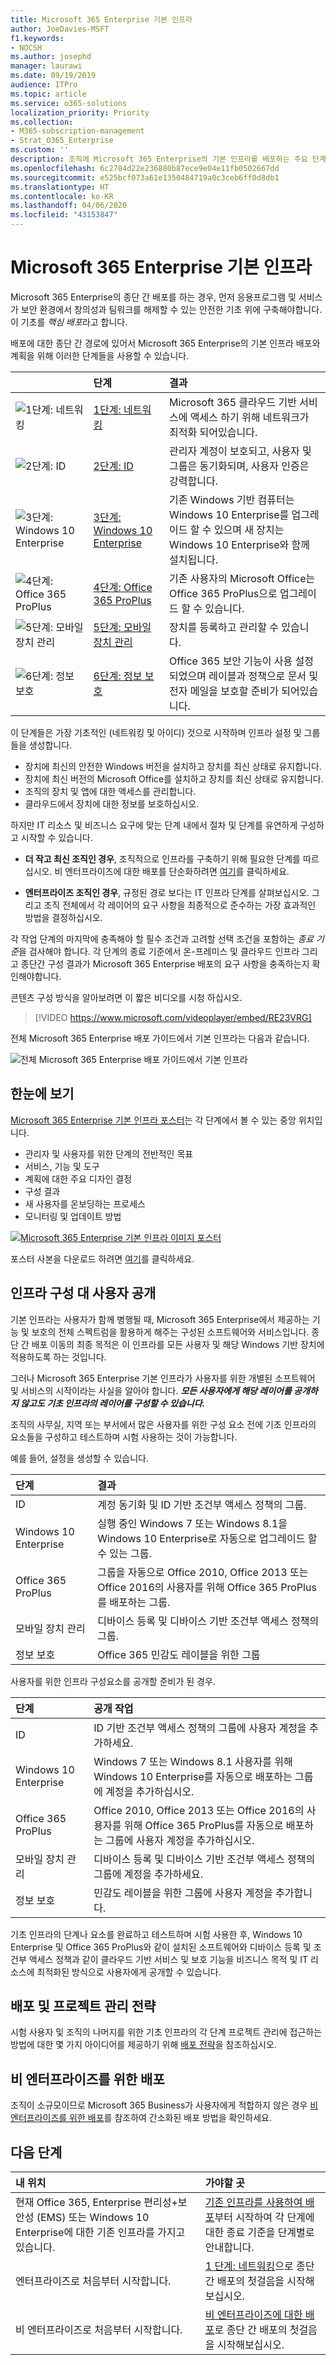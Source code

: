 ```yaml
---
title: Microsoft 365 Enterprise 기본 인프라
author: JoeDavies-MSFT
f1.keywords:
- NOCSH
ms.author: josephd
manager: laurawi
ms.date: 09/19/2019
audience: ITPro
ms.topic: article
ms.service: o365-solutions
localization_priority: Priority
ms.collection:
- M365-subscription-management
- Strat_O365_Enterprise
ms.custom: ''
description: 조직에 Microsoft 365 Enterprise의 기본 인프라를 배포하는 주요 단계(핵심 배포라고도 함)를 이해합니다.
ms.openlocfilehash: 6c2784d22e236880b87ece9e04e11fb0502667dd
ms.sourcegitcommit: e525bcf073a61e1350484719a0c3ceb6ff0d8db1
ms.translationtype: HT
ms.contentlocale: ko-KR
ms.lasthandoff: 04/06/2020
ms.locfileid: "43153847"
---
```

# <a name="microsoft-365-for-enterprise-foundation-infrastructure"></a>Microsoft 365 Enterprise 기본 인프라

Microsoft 365 Enterprise의 종단 간 배포를 하는 경우, 먼저 응용프로그램 및 서비스가 보안 환경에서 창의성과 팀워크를 해제할 수 있는 안전한 기초 위에 구축해야합니다. 이 기초를 *핵심 배포*라고 합니다.

배포에 대한 종단 간 경로에 있어서 Microsoft 365 Enterprise의 기본 인프라 배포와 계획을 위해 이러한 단계들을 사용할 수 있습니다.

| | 단계 | 결과 |
|:-------|:-----|:-----|
|![1단계: 네트워킹](../media/deploy-foundation-infrastructure/networking_icon-small.png)|[1단계: 네트워킹](networking-infrastructure.md)| Microsoft 365 클라우드 기반 서비스에 액세스 하기 위해 네트워크가 최적화 되어있습니다. |
|![2단계: ID](../media/deploy-foundation-infrastructure/identity_icon-small.png)|[2단계: ID](identity-infrastructure.md)| 관리자 계정이 보호되고, 사용자 및 그룹은 동기화되며, 사용자 인증은 강력합니다. |
|![3단계: Windows 10 Enterprise](../media/deploy-foundation-infrastructure/win10enterprise_icon-small.png)|[3단계: Windows 10 Enterprise](windows10-infrastructure.md)| 기존 Windows 기반 컴퓨터는 Windows 10 Enterprise를 업그레이드 할 수 있으며 새 장치는 Windows 10 Enterprise와 함께 설치됩니다. |
|![4단계: Office 365 ProPlus](../media/deploy-foundation-infrastructure/O365proplus_icon-small.png)|[4단계: Office 365 ProPlus](office365proplus-infrastructure.md)| 기존 사용자의 Microsoft Office는 Office 365 ProPlus으로 업그레이드 할 수 있습니다. |
|![5단계: 모바일 장치 관리](../media/deploy-foundation-infrastructure/mobiledevicemgmt_icon-small.png)|[5단계: 모바일 장치 관리](mobility-infrastructure.md)| 장치를 등록하고 관리할 수 있습니다. |
|![6단계: 정보 보호](../media/deploy-foundation-infrastructure/infoprotection_icon-small.png)|[6단계: 정보 보호](infoprotect-infrastructure.md)| Office 365 보안 기능이 사용 설정되었으며 레이블과 정책으로 문서 및 전자 메일을 보호할 준비가 되어있습니다. |

이 단계들은 가장 기초적인 (네트워킹 및 아이디) 것으로 시작하며 인프라 설정 및 그룹들을 생성합니다.

- 장치에 최신의 안전한 Windows 버전을 설치하고 장치를 최신 상태로 유지합니다.
- 장치에 최신 버전의 Microsoft Office를 설치하고 장치를 최신 상태로 유지합니다.
- 조직의 장치 및 앱에 대한 액세스를 관리합니다.
- 클라우드에서 장치에 대한 정보를 보호하십시오.

하지만 IT 리소스 및 비즈니스 요구에 맞는 단계 내에서 절차 및 단계를 유연하게 구성하고 시작할 수 있습니다.

- **더 작고 최신 조직인 경우**, 조직적으로 인프라를 구축하기 위해 필요한 단계를 따르십시오. 비 엔터프라이즈에 대한 배포를 단순화하려면 [여기](deploy-foundation-infrastructure-non-enterprises.md)를 클릭하세요.

-  **엔터프라이즈 조직인 경우**, 규정된 경로 보다는 IT 인프라 단계를 살펴보십시오. 그리고 조직 전체에서 각 레이어의 요구 사항을 최종적으로 준수하는 가장 효과적인 방법을 결정하십시오.

각 작업 단계의 마지막에 충족해야 할 필수 조건과 고려할 선택 조건을 포함하는 *종료 기준*을 검사해야 합니다. 각 단계의 종료 기준에서 온-프레미스 및 클라우드 인프라 그리고 종단간 구성 결과가 Microsoft 365 Enterprise 배포의 요구 사항을 충족하는지 확인해야합니다.

콘텐츠 구성 방식을 알아보려면 이 짧은 비디오를 시청 하십시오.

> [!VIDEO https://www.microsoft.com/videoplayer/embed/RE23VRG]

전체 Microsoft 365 Enterprise 배포 가이드에서 기본 인프라는 다음과 같습니다.

![전체 Microsoft 365 Enterprise 배포 가이드에서 기본 인프라](../media/deploy-foundation-infrastructure/m365-deploy-content-arch-foundation.png)

## <a name="at-a-glance"></a>한눈에 보기

[Microsoft 365 Enterprise 기본 인프라 포스터](../media/deploy-foundation-infrastructure/Microsoft365EnterpriseFoundInfra.pdf)는 각 단계에서 볼 수 있는 중앙 위치입니다.

- 관리자 및 사용자를 위한 단계의 전반적인 목표
- 서비스, 기능 및 도구
- 계획에 대한 주요 디자인 결정
- 구성 결과
- 새 사용자를 온보딩하는 프로세스
- 모니터링 및 업데이트 방법

[![Microsoft 365 Enterprise 기본 인프라 이미지 포스터](../media/deploy-foundation-infrastructure/Microsoft365EnterpriseFoundInfra.png)](../media/deploy-foundation-infrastructure/Microsoft365EnterpriseFoundInfra.pdf)

포스터 사본을 다운로드 하려면 [여기](https://github.com/MicrosoftDocs/microsoft-365-docs/raw/public/microsoft-365/media/deploy-foundation-infrastructure/Microsoft365EnterpriseFoundInfra.pdf)를 클릭하세요.


## <a name="infrastructure-configuration-vs-user-rollout"></a>인프라 구성 대 사용자 공개

기본 인프라는 사용자가 함께 병행될 때, Microsoft 365 Enterprise에서 제공하는 기능 및 보호의 전체 스펙트럼을 활용하게 해주는 구성된 소프트웨어와 서비스입니다. 종단 간 배포 이동의 최종 목적은 이 인프라를 모든 사용자 및 해당 Windows 기반 장치에 적용하도록 하는 것입니다. 

그러나 Microsoft 365 Enterprise 기본 인프라가 사용자를 위한 개별된 소프트웨어 및 서비스의 시작이라는 사실을 알아야 합니다. ***모든 사용자에게 해당 레이어를 공개하지 않고도 기초 인프라의 레이어를 구성할 수 있습니다.***

조직의 사무실, 지역 또는 부서에서 많은 사용자를 위한 구성 요소 전에 기초 인프라의 요소들을 구성하고 테스트하며 시험 사용하는 것이 가능합니다.

예를 들어, 설정을 생성할 수 있습니다.

| 단계 | 결과 |
|:-------|:-----|
| ID | 계정 동기화 및 ID 기반 조건부 액세스 정책의 그룹. |
| Windows 10 Enterprise | 실행 중인 Windows 7 또는 Windows 8.1을 Windows 10 Enterprise로 자동으로 업그레이드 할 수 있는 그룹. |
| Office 365 ProPlus | 그룹을 자동으로 Office 2010, Office 2013 또는 Office 2016의 사용자를 위해 Office 365 ProPlus를 배포하는 그룹. |
| 모바일 장치 관리 | 디바이스 등록 및 디바이스 기반 조건부 액세스 정책의 그룹. |
| 정보 보호 | Office 365 민감도 레이블을 위한 그룹 |

사용자를 위한 인프라 구성요소를 공개할 준비가 된 경우.

| 단계 | 공개 작업 |
|:-------|:-----|
| ID | ID 기반 조건부 액세스 정책의 그룹에 사용자 계정을 추가하세요. |
| Windows 10 Enterprise | Windows 7 또는 Windows 8.1 사용자를 위해 Windows 10 Enterprise를 자동으로 배포하는 그룹에 계정을 추가하십시오. |
| Office 365 ProPlus | Office 2010, Office 2013 또는 Office 2016의 사용자를 위해 Office 365 ProPlus를 자동으로 배포하는 그룹에 사용자 계정을 추가하십시오. |
| 모바일 장치 관리 | 디바이스 등록 및 디바이스 기반 조건부 액세스 정책의 그룹에 계정을 추가하세요. |
| 정보 보호 | 민감도 레이블을 위한 그룹에 사용자 계정을 추가합니다. |

기초 인프라의 단계나 요소를 완료하고 테스트하며 시험 사용한 후, Windows 10 Enterprise 및 Office 365 ProPlus와 같이 설치된 소프트웨어와 디바이스 등록 및 조건부 액세스 정책과 같이 클라우드 기반 서비스 및 보호 기능을 비즈니스 목적 및 IT 리소스에 최적화된 방식으로 사용자에게 공개할 수 있습니다.

## <a name="deployment-and-project-management-strategies"></a>배포 및 프로젝트 관리 전략

시험 사용자 및 조직의 나머지를 위한 기초 인프라의 각 단계 프로젝트 관리에 접근하는 방법에 대한 몇 가지 아이디어를 제공하기 위해 [배포 전략](deployment-strategies-microsoft-365-enterprise.md)을 참조하십시오.

## <a name="deployment-for-non-enterprises"></a>비 엔터프라이즈를 위한 배포

조직이 소규모이므로 Microsoft 365 Business가 사용자에게 적합하지 않은 경우 [비 엔터프라이즈를 위한 배포](deploy-foundation-infrastructure-non-enterprises.md)를 참조하여 간소화된 배포 방법을 확인하세요.


## <a name="next-step"></a>다음 단계

| 내 위치 | 가야할 곳 |
|:-------|:-----|
| 현재 Office 365, Enterprise 편리성+보안성 (EMS) 또는 Windows 10 Enterprise에 대한 기존 인프라를 가지고 있습니다. | [기존 인프라를 사용하여 배포](deploy-with-existing-infrastructure.md)부터 시작하여 각 단계에 대한 종료 기준을 단계별로 안내합니다. |
| 엔터프라이즈로 처음부터 시작합니다. | [1 단계: 네트워킹](networking-infrastructure.md)으로 종단 간 배포의 첫걸음을 시작해보십시오. |
| 비 엔터프라이즈로 처음부터 시작합니다. | [비 엔터프라이즈에 대한 배포](deploy-foundation-infrastructure-non-enterprises.md)로 종단 간 배포의 첫걸음을 시작해보십시오. |
